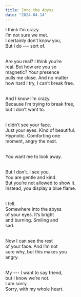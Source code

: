 ```yaml
---
title: Into the Abyss
date: "2024-04-14"
---
```


I think I’m crazy.<br/>
I’m not sure we met.<br/>
I certainly don’t know you,<br/>
But I do --- sort of.<br/><br/>

Are you real? I think you’re<br/>
real. But how are you so<br/>
magnetic? Your presence<br/>
pulls me close. And no matter<br/>
how hard I try, I can’t break free.<br/><br/>

And I know I’m crazy.<br/>
Because I’m trying to break free,<br/>
but I don’t want to.<br/><br/>

I didn’t see your face.<br/>
Just your eyes. Kind of beautiful.<br/>
Hypnotic. Comforting one<br/>
moment, angry the next.<br/><br/>

You want me to look away.<br/><br/>

But I don’t. I see you.<br/>
You are gentle and kind.<br/>
But you’re not allowed to show it.<br/>
Instead, you display a blue flame.<br/><br/>

I fell.<br/>
Somewhere into the abyss<br/>
of your eyes. It’s bright<br/>
and burning. Smiling and<br/>
sad.<br/><br/>

Now I can see the rest<br/>
of your face. And I’m not<br/>
sure why, but this makes you<br/>
angry.<br/><br/>

My --- I want to say friend,<br/>
but I know we’re not.<br/>
I am sorry.<br/>
Sorry, with my whole heart.<br/><br/>
